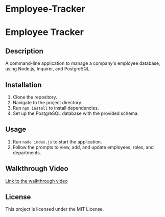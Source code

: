 # Employee-Tracker
# Employee Tracker

## Description

A command-line application to manage a company's employee database, using Node.js, Inquirer, and PostgreSQL.

## Installation

1. Clone the repository.
2. Navigate to the project directory.
3. Run `npm install` to install dependencies.
4. Set up the PostgreSQL database with the provided schema.

## Usage

1. Run `node index.js` to start the application.
2. Follow the prompts to view, add, and update employees, roles, and departments.

## Walkthrough Video

[Link to the walkthrough video](https://drive.google.com/file/d/15yyWuw2BsKkHL8j4E5UUCyWF8EgdkVMO/view?pli=1)

## License

This project is licensed under the MIT License.
